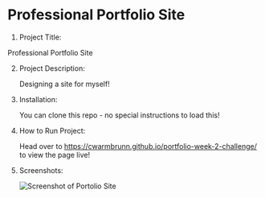 # Professional Portfolio Site

1. Project Title:

Professional Portfolio Site

2. Project Description:

   Designing a site for myself!

3. Installation:

   You can clone this repo - no special instructions to load this!

4. How to Run Project:

   Head over to https://cwarmbrunn.github.io/portfolio-week-2-challenge/ to view the page live!

5. Screenshots:

   ![Screenshot of Portolio Site](./)
